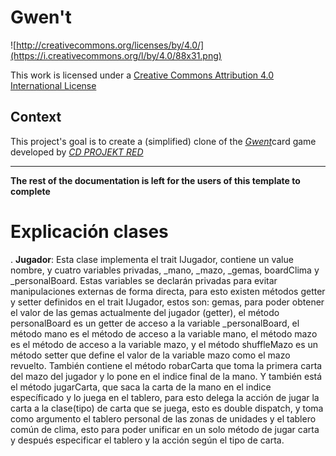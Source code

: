 # Gwen't

![http://creativecommons.org/licenses/by/4.0/](https://i.creativecommons.org/l/by/4.0/88x31.png)

This work is licensed under a
[Creative Commons Attribution 4.0 International License](http://creativecommons.org/licenses/by/4.0/)

Context
-------

This project's goal is to create a (simplified) clone of the
[_Gwent_](https://www.playgwent.com/en)card game developed by [_CD PROJEKT RED_](https://cdprojektred.com/en/)

---

**The rest of the documentation is left for the users of this template to complete**
# Explicación clases

. **Jugador**: Esta clase implementa el trait IJugador, contiene un value nombre, y cuatro variables privadas, _mano, _mazo, _gemas, boardClima y _personalBoard. Estas variables se declarán privadas para evitar manipulaciones externas de forma directa, para esto existen métodos getter y setter definidos en el trait IJugador, estos son: gemas, para poder obtener el valor de las gemas actualmente del jugador (getter), el método personalBoard es un getter de acceso a la variable _personalBoard, el método mano es el método de acceso a la variable mano, el método mazo es el método de acceso a la variable mazo, y el método shuffleMazo es un método setter que define el valor de la variable mazo como el mazo revuelto. También contiene el método robarCarta que toma la primera carta del mazo del jugador y lo pone en el indice final de la mano. Y también está el método jugarCarta, que saca la carta de la mano en el indice específicado y lo juega en el tablero, para esto delega la acción de jugar la carta a la clase(tipo) de carta que se juega, esto es double dispatch, y toma como argumento el tablero personal de las zonas de unidades y el tablero común de clima, esto para poder unificar en un solo método de jugar carta y después especificar el tablero y la acción según el tipo de carta.